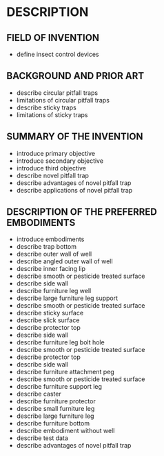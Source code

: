 # DESCRIPTION

## FIELD OF INVENTION

- define insect control devices

## BACKGROUND AND PRIOR ART

- describe circular pitfall traps
- limitations of circular pitfall traps
- describe sticky traps
- limitations of sticky traps

## SUMMARY OF THE INVENTION

- introduce primary objective
- introduce secondary objective
- introduce third objective
- describe novel pitfall trap
- describe advantages of novel pitfall trap
- describe applications of novel pitfall trap

## DESCRIPTION OF THE PREFERRED EMBODIMENTS

- introduce embodiments
- describe trap bottom
- describe outer wall of well
- describe angled outer wall of well
- describe inner facing lip
- describe smooth or pesticide treated surface
- describe side wall
- describe furniture leg well
- describe large furniture leg support
- describe smooth or pesticide treated surface
- describe sticky surface
- describe slick surface
- describe protector top
- describe side wall
- describe furniture leg bolt hole
- describe smooth or pesticide treated surface
- describe protector top
- describe side wall
- describe furniture attachment peg
- describe smooth or pesticide treated surface
- describe furniture support leg
- describe caster
- describe furniture protector
- describe small furniture leg
- describe large furniture leg
- describe furniture bottom
- describe embodiment without well
- describe test data
- describe advantages of novel pitfall trap

